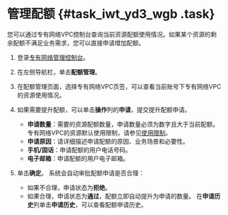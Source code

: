 # 管理配额 {#task_iwt_yd3_wgb .task}

您可以通过专有网络VPC控制台查询当前资源配额使用情况。如果某个资源的剩余配额不满足业务需求，您可以直接申请增加配额。

1.  登录[专有网络管理控制台](https://vpcnext.console.aliyun.com)。 
2.  在左侧导航栏，单击**配额管理**。 
3.  在配额管理页面，选择专有网络VPC页签，可以查看当前账号下专有网络VPC的资源使用情况。 
4.  如果需要提升配额，可以单击**操作**列的**申请**，提交提升配额申请。 

    -   **申请数量**：需要的资源配额数量，申请数量必须为数字且大于当前配额。专有网络VPC的资源默认使用限制，请参见[使用限制](../../../../../cn.zh-CN/产品简介/使用限制.md#)。
    -   **申请原因**：请详细描述申请配额的原因、业务场景和必要性。
    -   **手机/固话**：申请配额的用户电话号码。
    -   **电子邮箱**：申请配额的用户电子邮箱。
5.  单击**确定**。 系统会自动审批配额申请是否合理：

    -   如果不合理，申请状态为**拒绝**。
    -   如果合理，申请状态为**通过**，配额立即自动提升为申请的数量。
    在**申请历史**列单击**申请历史**，可以查看配额申请历史。


